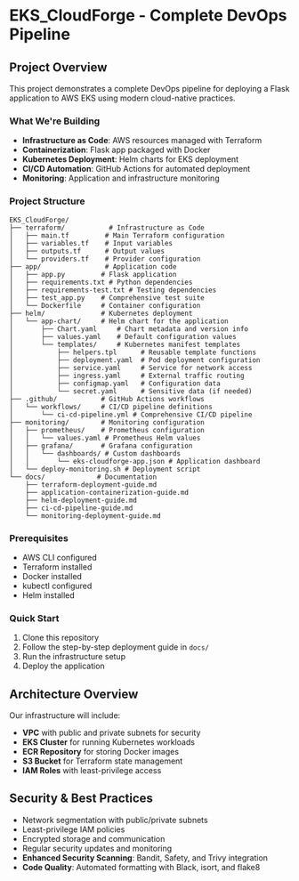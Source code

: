 # EKS_CloudForge - Complete DevOps Pipeline

## Project Overview
This project demonstrates a complete DevOps pipeline for deploying a Flask application to AWS EKS using modern cloud-native practices.

### What We're Building
- **Infrastructure as Code**: AWS resources managed with Terraform
- **Containerization**: Flask app packaged with Docker
- **Kubernetes Deployment**: Helm charts for EKS deployment
- **CI/CD Automation**: GitHub Actions for automated deployment
- **Monitoring**: Application and infrastructure monitoring

### Project Structure
```
EKS_CloudForge/
├── terraform/           # Infrastructure as Code
│   ├── main.tf         # Main Terraform configuration
│   ├── variables.tf    # Input variables
│   ├── outputs.tf      # Output values
│   └── providers.tf    # Provider configuration
├── app/                # Application code
│   ├── app.py         # Flask application
│   ├── requirements.txt # Python dependencies
│   ├── requirements-test.txt # Testing dependencies
│   ├── test_app.py    # Comprehensive test suite
│   └── Dockerfile     # Container configuration
├── helm/              # Kubernetes deployment
│   └── app-chart/     # Helm chart for the application
│       ├── Chart.yaml     # Chart metadata and version info
│       ├── values.yaml    # Default configuration values
│       └── templates/     # Kubernetes manifest templates
│           ├── helpers.tpl      # Reusable template functions
│           ├── deployment.yaml  # Pod deployment configuration
│           ├── service.yaml     # Service for network access
│           ├── ingress.yaml     # External traffic routing
│           ├── configmap.yaml   # Configuration data
│           └── secret.yaml      # Sensitive data (if needed)
├── .github/           # GitHub Actions workflows
│   └── workflows/     # CI/CD pipeline definitions
│       └── ci-cd-pipeline.yml # Comprehensive CI/CD pipeline
├── monitoring/        # Monitoring configuration
│   ├── prometheus/    # Prometheus configuration
│   │   └── values.yaml # Prometheus Helm values
│   ├── grafana/       # Grafana configuration
│   │   └── dashboards/ # Custom dashboards
│   │       └── eks-cloudforge-app.json # Application dashboard
│   └── deploy-monitoring.sh # Deployment script
└── docs/             # Documentation
    ├── terraform-deployment-guide.md
    ├── application-containerization-guide.md
    ├── helm-deployment-guide.md
    ├── ci-cd-pipeline-guide.md
    └── monitoring-deployment-guide.md
```

### Prerequisites
- AWS CLI configured
- Terraform installed
- Docker installed
- kubectl configured
- Helm installed

### Quick Start
1. Clone this repository
2. Follow the step-by-step deployment guide in `docs/`
3. Run the infrastructure setup
4. Deploy the application

## Architecture Overview
Our infrastructure will include:
- **VPC** with public and private subnets for security
- **EKS Cluster** for running Kubernetes workloads
- **ECR Repository** for storing Docker images
- **S3 Bucket** for Terraform state management
- **IAM Roles** with least-privilege access

## Security & Best Practices
- Network segmentation with public/private subnets
- Least-privilege IAM policies
- Encrypted storage and communication
- Regular security updates and monitoring
- **Enhanced Security Scanning**: Bandit, Safety, and Trivy integration
- **Code Quality**: Automated formatting with Black, isort, and flake8
